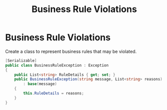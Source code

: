 ﻿---
title: Business Rule Violations
---
# Business Rule Violations

Create a class to represent business rules that may be violated.

```csharp
[Serializable]
public class BusinessRuleException : Exception
{
    public List<string> RuleDetails { get; set; }
    public BusinessRuleException(string message, List<string> reasons)
        : base(message)
    {
        this.RuleDetails = reasons;
    }
}
```
